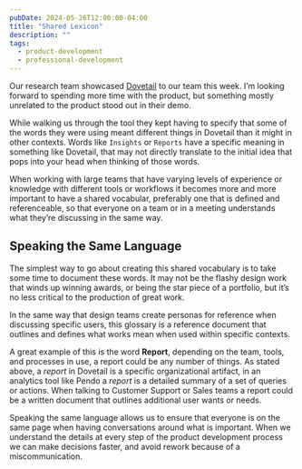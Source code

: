 ```yaml
---
pubDate: 2024-05-26T12:00:00-04:00
title: "Shared Lexicon"
description: ""
tags:
  - product-development
  - professional-development
---
```


Our research team showcased [Dovetail](https://dovetail.com/) to our team this week. I’m looking forward to spending more time with the product, but something mostly unrelated to the product stood out in their demo.

While walking us through the tool they kept having to specify that some of the words they were using meant different things in Dovetail than it might in other contexts. Words like `Insights` or `Reports` have a specific meaning in something like Dovetail, that may not directly translate to the initial idea that pops into your head when thinking of those words.

When working with large teams that have varying levels of experience or knowledge with different tools or workflows it becomes more and more important to have a shared vocabular, preferably one that is defined and referenceable, so that everyone on a team or in a meeting understands what they’re discussing in the same way.

## Speaking the Same Language

The simplest way to go about creating this shared vocabulary is to take some time to document these words. It may not be the flashy design work that winds up winning awards, or being the star piece of a portfolio, but it’s no less critical to the production of great work.

In the same way that design teams create personas for reference when discussing specific users, this glossary is a reference document that outlines and defines what works mean when used within specific contexts.

A great example of this is the word **Report**, depending on the team, tools, and processes in use, a report could be any number of things. As stated above, a _report_ in Dovetail is a specific organizational artifact, in an analytics tool like Pendo a _report_ is a detailed summary of a set of queries or actions. When talking to Customer Support or Sales teams a report could be a written document that outlines additional user wants or needs.

Speaking the same language allows us to ensure that everyone is on the same page when having conversations around what is important. When we understand the details at every step of the product development process we can make decisions faster, and avoid rework because of a miscommunication.
